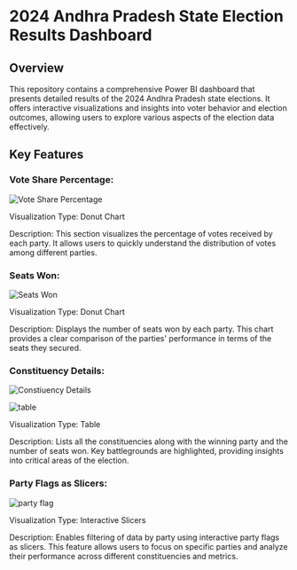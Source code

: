 # 2024 Andhra Pradesh State Election Results Dashboard
## Overview
This repository contains a comprehensive Power BI dashboard that presents detailed results of the 2024 Andhra Pradesh state elections. It offers interactive visualizations and insights into voter behavior and election outcomes, allowing users to explore various aspects of the election data effectively.
## Key Features
### Vote Share Percentage:
![Vote Share Percentage](https://github.com/sravaniponakalapalli/images/blob/main/AP%202.png?raw=true)

Visualization Type: Donut Chart

Description: This section visualizes the percentage of votes received by each party. It allows users to quickly understand the distribution of votes among different parties.
### Seats Won: 
![Seats Won](https://github.com/sravaniponakalapalli/images/blob/main/AP%201.png?raw=true)

Visualization Type: Donut Chart

Description: Displays the number of seats won by each party. This chart provides a clear comparison of the parties' performance in terms of the seats they secured.
### Constituency Details:
![Constiuency Details](https://github.com/sravaniponakalapalli/images/blob/main/AP%203.png?raw=true)

![table](https://github.com/sravaniponakalapalli/images/blob/main/AP%204.png?raw=true)

Visualization Type: Table

Description: Lists all the constituencies along with the winning party and the number of seats won. Key battlegrounds are highlighted, providing insights into critical areas of the election.
### Party Flags as Slicers: 
![party flag](https://github.com/sravaniponakalapalli/images/blob/main/AP%205.png?raw=true)

Visualization Type: Interactive Slicers

Description: Enables filtering of data by party using interactive party flags as slicers. This feature allows users to focus on specific parties and analyze their performance across different constituencies and metrics.
